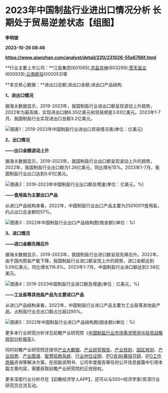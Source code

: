 # 2023年中国制盐行业进出口情况分析 长期处于贸易逆差状态【组图】
**李明俊**

**2023-10-26 08:46**

**https://www.qianzhan.com/analyst/detail/220/231026-55a6766f.html**

**行业主要上市公司：**江盐集团(601065);[苏盐井神](https://stock.qianzhan.com/hs/zhengquan_603299.SH.html)(603299);[雪天盐业](https://stock.qianzhan.com/hs/zhengquan_600929.SH.html)(600929);[云南能投](https://stock.qianzhan.com/hs/zhengquan_002053.SZ.html)(002053)等

**本文核心数据：**进出口总额;进出口金额;进出口产品结构

**1、进出口情况**

据海关数据显示，2019-2023年，我国制盐行业进出口额呈现波动上升趋势，2022年为最高值，实现进出口额6.35亿美元和贸易顺差3.83亿美元。2023年1-7月，我国制盐行业实现进出口总额3.2亿美元。

![图表1：2019-2023年中国制盐行业进出口贸易情况表(单位：亿美元)](https://img3.qianzhan.com/news/202310/26/20231026-6797fb942b3fafa3.png)

**2、出口情况**

**——出口金额波动上升**

据海关数据显示，2019-2023年，我国制盐行业出口额呈现波动上升的趋势，2022年，我国制盐行业出口额为1.26亿美元，同比增长15%。2023年1-7月，我国制盐行业出口达到0.61亿美元。

![图表2：2019-2023年中国制盐行业出口额及增速(单位：亿美元，%)](https://img3.qianzhan.com/news/202310/26/20231026-3d1cee524a50ced9.png)

**——食用盐为主要出口产品**

从进口产品结构来看，2022年，中国制盐行业出口产品主要为25010011食用盐，约占出口总金额的57%。

![图表3：2022年中国制盐行业出口产品结构图(按金额)(单位：%)](https://img3.qianzhan.com/news/202310/26/20231026-d20f4fa7ca4cde4d.png)

**3、进口情况**

**——进口金额先降后升**

据海关数据显示，2019-2023年，我国制盐行业进口额呈现先降后升。2022年，由于国内原盐产能下降，我国制盐行业进口额呈现上升的趋势，进口金额达到5.09亿美元，同比增长116.8%。2023年1-7月，中国制盐行业进口额达到2.58亿美元。

![图表4：2019-2023中国制盐行业进口额及增速(单位：亿美元，%)](https://img3.qianzhan.com/news/202310/26/20231026-9e6047ad60f57ae9.png)

**——工业盐等其他盐产品为主要进口产品**

从进口产品结构来看，2022年，中国制盐行业进口产品主要为工业盐等其他盐产品，占制盐行业总出口额占比超过95%。

![图表5：2022年中国制盐行业进口产品结构图(按金额)(单位：%)](https://img3.qianzhan.com/news/202310/26/20231026-5e904bf56c4b235e.png)

更多本行业研究分析详见前瞻产业研究院《[中国制盐行业市场需求预测与投资战略规划分析报告](https://bg.qianzhan.com/report/detail/e6e11c1c0afc473b.html)》。

同时前瞻产业研究院还提供[产业大数据](https://d.qianzhan.com/)、[产业研究报告](https://bg.qianzhan.com/report/hotlist/)、[产业规划](https://f.qianzhan.com/chanyeguihua2/)、[园区规划](https://f.qianzhan.com/yuanqu/)、[产业招商](https://f.qianzhan.com/chanyezhaoshang/)、[产业图谱](https://bg.qianzhan.com/report/lianglian/)、[智慧招商系统](https://z.qianzhan.com/)、[行业地位证明](https://bg.qianzhan.com/report/qyppcs)、[IPO咨询/募投可研](https://ipo.qianzhan.com/mutou/)、[IPO工作底稿](https://ipo.qianzhan.com/digao/)咨询等解决方案。在招股说明书、公司年度报告等任何公开信息披露中引用本篇文章内容，需要获取前瞻产业研究院的正规授权。

更多深度行业分析尽在【前瞻经济学人APP】，还可以与500+经济学家/资深行业研究员交流互动。